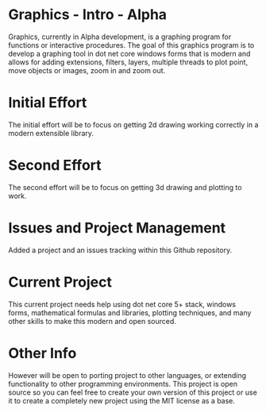 # Graphics - Intro - Alpha
Graphics, currently in Alpha development, is a graphing program for functions or interactive procedures.  The goal of this graphics program is to develop a graphing tool in dot net core windows forms that is modern and allows for adding extensions, filters, layers, multiple threads to plot point, move objects or images, zoom in and zoom out.

# Initial Effort
The initial effort will be to focus on getting 2d drawing working correctly in a modern extensible library.

# Second Effort
The second effort will be to focus on getting 3d drawing and plotting to work.

# Issues and Project Management
Added a project and an issues tracking within this Github repository.

# Current Project
This current project needs help using dot net core 5+ stack, windows forms, mathematical formulas and libraries, plotting techniques, and many other skills to make this modern and open sourced.

# Other Info
However will be open to porting project to other languages, or extending functionality to other programming environments.   This project is open source so you can feel free to create your own version of this project or use it to create a completely new project using the MIT license as a base.
